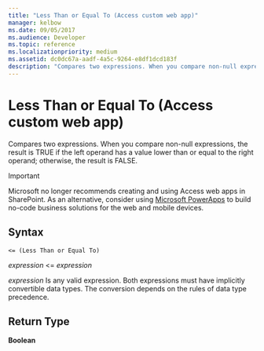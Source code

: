 ```yaml
---
title: "Less Than or Equal To (Access custom web app)"
manager: kelbow
ms.date: 09/05/2017
ms.audience: Developer
ms.topic: reference 
ms.localizationpriority: medium
ms.assetid: dc0dc67a-aadf-4a5c-9264-e8df1dcd183f
description: "Compares two expressions. When you compare non-null expressions, the result is TRUE if the left operand has a value lower than or equal to the right operand; otherwise, the result is FALSE."
---
```


# Less Than or Equal To (Access custom web app)

Compares two expressions. When you compare non-null expressions, the result is TRUE if the left operand has a value lower than or equal to the right operand; otherwise, the result is FALSE.
  
> [!IMPORTANT]
> Microsoft no longer recommends creating and using Access web apps in SharePoint. As an alternative, consider using [Microsoft PowerApps](https://powerapps.microsoft.com/) to build no-code business solutions for the web and mobile devices. 
  
## Syntax

`<= (Less Than or Equal To)`

*expression*  \<=  *expression* 
  
*expression*  Is any valid expression. Both expressions must have implicitly convertible data types. The conversion depends on the rules of data type precedence. 
  
## Return Type

**Boolean**
  

